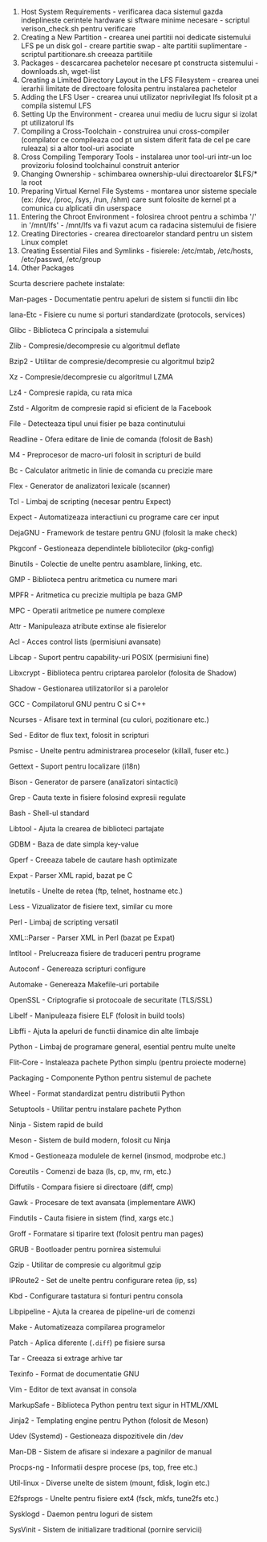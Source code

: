 1. Host System Requirements - verificarea daca sistemul gazda indeplineste cerintele hardware si sftware minime necesare
                            - scriptul verison_check.sh pentru verificare
2. Creating a New Partition - crearea unei partitii noi dedicate sistemului LFS pe un disk gol
                            - creare partitie swap
                            - alte partitii suplimentare
                            - scriptul partitionare.sh creeaza partitiile
3. Packages - descarcarea pachetelor necesare pt constructa sistemului
            - downloads.sh, wget-list
4. Creating a Limited Directory Layout in the LFS Filesystem - crearea unei ierarhii limitate de directoare folosita pentru instalarea pachetelor
5. Adding the LFS User - crearea unui utilizator neprivilegiat lfs folosit pt a compila sistemul LFS
6. Setting Up the Environment - crearea unui mediu de lucru sigur si izolat pt utilizatorul lfs
7. Compiling a Cross-Toolchain - construirea unui cross-compiler (compilator ce compileaza cod pt un sistem diferit fata de cel pe care ruleaza) si a altor tool-uri asociate
8. Cross Compiling Temporary Tools - instalarea unor tool-uri intr-un loc provizoriu folosind toolchainul construit anterior
9. Changing Ownership - schimbarea ownership-ului directoarelor $LFS/* la root
10. Preparing Virtual Kernel File Systems - montarea unor sisteme speciale (ex: /dev, /proc,                                                  /sys, /run, /shm) care sunt folosite de kernel pt a                                               comunica cu alplicatii din userspace
11. Entering the Chroot Environment - folosirea chroot pentru a schimba '/' in '/mnt/lfs'
                                    - /mnt/lfs va fi vazut acum ca radacina sistemului de fisiere
12. Creating Directories - crearea directoarelor standard pentru un sistem Linux complet
13. Creating Essential Files and Symlinks - fisierele: /etc/mtab, /etc/hosts, /etc/passwd,                                                    /etc/group
14. Other Packages


Scurta descriere pachete instalate:

Man-pages        - Documentatie pentru apeluri de sistem si functii din libc

Iana-Etc         - Fisiere cu nume si porturi standardizate (protocols, services)

Glibc            - Biblioteca C principala a sistemului

Zlib             - Compresie/decompresie cu algoritmul deflate

Bzip2            - Utilitar de compresie/decompresie cu algoritmul bzip2

Xz               - Compresie/decompresie cu algoritmul LZMA

Lz4              - Compresie rapida, cu rata mica

Zstd             - Algoritm de compresie rapid si eficient de la Facebook

File             - Detecteaza tipul unui fisier pe baza continutului

Readline         - Ofera editare de linie de comanda (folosit de Bash)

M4               - Preprocesor de macro-uri folosit in scripturi de build

Bc               - Calculator aritmetic in linie de comanda cu precizie mare

Flex             - Generator de analizatori lexicale (scanner)

Tcl              - Limbaj de scripting (necesar pentru Expect)

Expect           - Automatizeaza interactiuni cu programe care cer input

DejaGNU          - Framework de testare pentru GNU (folosit la make check)

Pkgconf          - Gestioneaza dependintele bibliotecilor (pkg-config)

Binutils         - Colectie de unelte pentru asamblare, linking, etc.

GMP              - Biblioteca pentru aritmetica cu numere mari

MPFR             - Aritmetica cu precizie multipla pe baza GMP

MPC              - Operatii aritmetice pe numere complexe

Attr             - Manipuleaza atribute extinse ale fisierelor

Acl              - Acces control lists (permisiuni avansate)

Libcap           - Suport pentru capability-uri POSIX (permisiuni fine)

Libxcrypt        - Biblioteca pentru criptarea parolelor (folosita de Shadow)

Shadow           - Gestionarea utilizatorilor si a parolelor

GCC              - Compilatorul GNU pentru C si C++

Ncurses          - Afisare text in terminal (cu culori, pozitionare etc.)

Sed              - Editor de flux text, folosit in scripturi

Psmisc           - Unelte pentru administrarea proceselor (killall, fuser etc.)

Gettext          - Suport pentru localizare (i18n)

Bison            - Generator de parsere (analizatori sintactici)

Grep             - Cauta texte in fisiere folosind expresii regulate

Bash             - Shell-ul standard

Libtool          - Ajuta la crearea de biblioteci partajate

GDBM             - Baza de date simpla key-value

Gperf            - Creeaza tabele de cautare hash optimizate

Expat            - Parser XML rapid, bazat pe C

Inetutils        - Unelte de retea (ftp, telnet, hostname etc.)

Less             - Vizualizator de fisiere text, similar cu more

Perl             - Limbaj de scripting versatil

XML::Parser      - Parser XML in Perl (bazat pe Expat)

Intltool         - Prelucreaza fisiere de traduceri pentru programe

Autoconf         - Genereaza scripturi configure

Automake         - Genereaza Makefile-uri portabile

OpenSSL          - Criptografie si protocoale de securitate (TLS/SSL)

Libelf           - Manipuleaza fisiere ELF (folosit in build tools)

Libffi           - Ajuta la apeluri de functii dinamice din alte limbaje

Python           - Limbaj de programare general, esential pentru multe unelte

Flit-Core        - Instaleaza pachete Python simplu (pentru proiecte moderne)

Packaging        - Componente Python pentru sistemul de pachete

Wheel            - Format standardizat pentru distributii Python

Setuptools       - Utilitar pentru instalare pachete Python

Ninja            - Sistem rapid de build

Meson            - Sistem de build modern, folosit cu Ninja

Kmod             - Gestioneaza modulele de kernel (insmod, modprobe etc.)

Coreutils        - Comenzi de baza (ls, cp, mv, rm, etc.)

Diffutils        - Compara fisiere si directoare (diff, cmp)

Gawk             - Procesare de text avansata (implementare AWK)

Findutils        - Cauta fisiere in sistem (find, xargs etc.)

Groff            - Formatare si tiparire text (folosit pentru man pages)

GRUB             - Bootloader pentru pornirea sistemului

Gzip             - Utilitar de compresie cu algoritmul gzip

IPRoute2         - Set de unelte pentru configurare retea (ip, ss)

Kbd              - Configurare tastatura si fonturi pentru consola

Libpipeline      - Ajuta la crearea de pipeline-uri de comenzi

Make             - Automatizeaza compilarea programelor

Patch            - Aplica diferente (`.diff`) pe fisiere sursa

Tar              - Creeaza si extrage arhive tar

Texinfo          - Format de documentatie GNU

Vim              - Editor de text avansat in consola

MarkupSafe       - Biblioteca Python pentru text sigur in HTML/XML

Jinja2           - Templating engine pentru Python (folosit de Meson)

Udev (Systemd)   - Gestioneaza dispozitivele din /dev

Man-DB           - Sistem de afisare si indexare a paginilor de manual

Procps-ng        - Informatii despre procese (ps, top, free etc.)

Util-linux       - Diverse unelte de sistem (mount, fdisk, login etc.)

E2fsprogs        - Unelte pentru fisiere ext4 (fsck, mkfs, tune2fs etc.)

Sysklogd         - Daemon pentru loguri de sistem

SysVinit         - Sistem de initializare traditional (pornire servicii)

